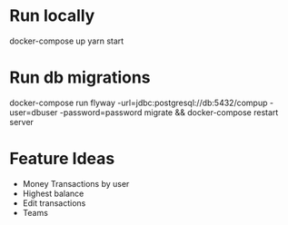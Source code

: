 # Run locally
docker-compose up
yarn start

# Run db migrations
docker-compose run flyway -url=jdbc:postgresql://db:5432/compup -user=dbuser -password=password migrate && docker-compose restart server

# Feature Ideas
- Money Transactions by user
- Highest balance
- Edit transactions
- Teams
